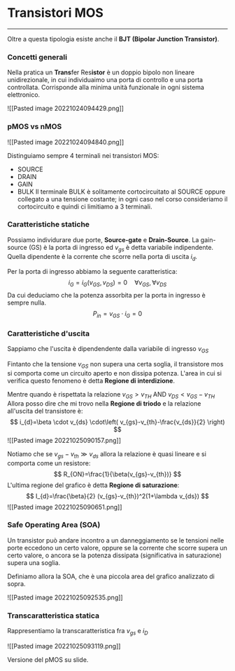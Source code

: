  
# Transistori MOS
---
Oltre a questa tipologia esiste anche il **BJT (Bipolar Junction Transistor)**.

### Concetti generali
Nella pratica un **Trans**fer Res**istor** è un doppio bipolo non lineare unidirezionale, in cui individuaimo una porta di controllo e una porta controllata.
Corrisponde alla minima unità funzionale in ogni sistema elettronico.

![[Pasted image 20221024094429.png]]

### pMOS vs nMOS

![[Pasted image 20221024094840.png]]

Distinguiamo sempre 4 terminali nei transistori MOS:
- SOURCE
- DRAIN
- GAIN
- BULK
Il terminale BULK è solitamente cortocircuitato al SOURCE oppure collegato a una tensione costante; in ogni caso nel corso consideriamo il cortocircuito e quindi ci limitiamo a 3 terminali.

### Caratteristiche statiche
Possiamo individurare due porte, **Source-gate** e **Drain-Source**.
La gain-source (GS) è la porta di ingresso ed $v_{gs}$ è detta variabile indipendente.
Quella dipendente è la corrente che scorre nella porta di uscita $i_{d}$.

Per la porta di ingresso abbiamo la seguente caratteristica:
$$
i_{G}=i_{G}(v_{GS},v_{DS})=0 \quad \forall v_{GS}, \forall v_{DS}
$$
Da cui deduciamo che la potenza assorbita per la porta in ingresso è sempre nulla.
$$
P_{in}=v_{GS} \cdot i_{G}=0
$$
### Caratteristiche d'uscita
Sappiamo che l'uscita è dipendendente dalla variabile di ingresso $v_{GS}$

Fintanto che la tensione $v_{GS}$ non supera una certa soglia, il transistore mos si comporta come un circuito aperto e non dissipa potenza.
L'area in cui si verifica questo fenomeno è detta **Regione di interdizione**.

Mentre quando è rispettata la relazione $v_{GS} > v_{TH}$ AND $v_{DS}<v_{GS} - v_{TH}$
Allora posso dire che mi trovo nella **Regione di triodo** e la relazione all'uscita del transistore è:
$$
i_{d}=\beta \cdot v_{ds} \cdot\left( v_{gs}-v_{th}-\frac{v_{ds}}{2} \right)
$$
![[Pasted image 20221025090157.png]]

Notiamo che se $v_{gs}-v_{th} \gg v_{ds}$ allora la relazione è quasi lineare e si comporta come un resistore:
$$
R_{ON}=\frac{1}{\beta(v_{gs}-v_{th})}
$$
L'ultima regione del grafico è detta **Regione di saturazione**:
$$
I_{d}=\frac{\beta}{2} (v_{gs}-v_{th})^2(1+\lambda v_{ds})
$$
![[Pasted image 20221025090651.png]]

### Safe Operating Area (SOA)
Un transistor può andare incontro a un danneggiamento se le tensioni nelle porte eccedono un certo valore, oppure se la corrente che scorre supera un certo valore, o ancora se la potenza dissipata (significativa in saturazione) supera una soglia.

Definiamo allora la SOA, che è una piccola area del grafico analizzato di sopra.

![[Pasted image 20221025092535.png]]

### Transcaratteristica statica
Rappresentiamo la transcaratteristica fra $v_{gs}$ e $i_{D}$

![[Pasted image 20221025093119.png]]

Versione del pMOS su slide.
